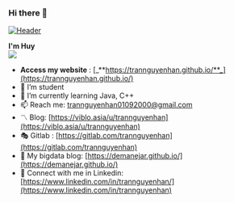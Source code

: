 ### Hi there 👋
[![Header](https://helpx.adobe.com/content/dam/help/en/photoshop/using/convert-color-image-black-white/jcr_content/main-pars/before_and_after/image-before/Landscape-Color.jpg "Header")](https://some-url.dev/)

**I'm Huy** <br />
![](https://komarev.com/ghpvc/?username=your-github-username&style=flat-square)

- **Access my website** : [_**https://trannguyenhan.github.io/**_](https://trannguyenhan.github.io/)
- 🔭 I’m student
- 🌱 I’m currently learning Java, C++
- 📫 Reach me: [trannguyenhan01092000@gmail.com](trannguyenhan01092000@gmail.com)
- 〽️ Blog: [https://viblo.asia/u/trannguyenhan](https://viblo.asia/u/trannguyenhan)
- 🎭 Gitlab : [https://gitlab.com/trannguyenhan](https://gitlab.com/trannguyenhan)
- 🔗 My bigdata blog: [https://demanejar.github.io/](https://demanejar.github.io/)
- 🔗 Connect with me in Linkedin: [https://www.linkedin.com/in/trannguyenhan/](https://www.linkedin.com/in/trannguyenhan)
<!--
<br />
<p><img align="left" src="https://github-readme-stats.vercel.app/api/top-langs/?username=trannguyenhan&layout=compact&hide=html" alt="trannguyenhan" /></p> 
--><!--
<p><img align="left" src="https://github-readme-stats.vercel.app/api?username=trannguyenhan&show_icons=true" alt="trannguyenhan" /></p>
-->
